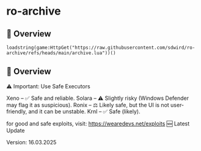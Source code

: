 # ro-archive

## 📜 Overview

```
loadstring(game:HttpGet("https://raw.githubusercontent.com/sdwird/ro-archive/refs/heads/main/archive.lua"))()
```
## 📜 Overview
⚠️ Important: Use Safe Executors

Xeno – ✅ Safe and reliable.
Solara – ⚠️ Slightly risky (Windows Defender may flag it as suspicious).
Ronix – ⚖️ Likely safe, but the UI is not user-friendly, and it can be unstable.
Krnl – ✅ Safe (likely).

for good and safe exploits, visit: https://wearedevs.net/exploits
🆕 Latest Update

Version: 16.03.2025
